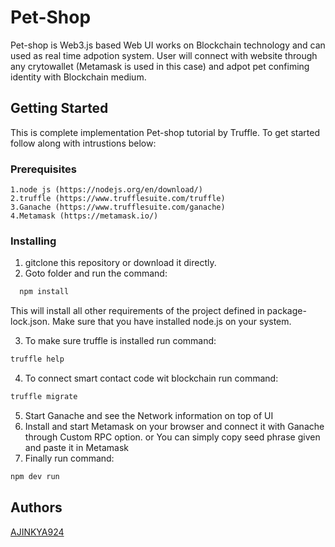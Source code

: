 # Pet-Shop

Pet-shop is Web3.js based Web UI works on Blockchain technology and can used as real time adpotion system. User will connect with website through any crytowallet (Metamask is used in this case) and adpot pet confiming identity with Blockchain medium.

## Getting Started
This is complete implementation Pet-shop tutorial by Truffle. To get started follow along with intrustions below:

### Prerequisites

```
1.node js (https://nodejs.org/en/download/)
2.truffle (https://www.trufflesuite.com/truffle)
3.Ganache (https://www.trufflesuite.com/ganache)
4.Metamask (https://metamask.io/)
```

### Installing

  1. gitclone this repository or download it directly.
  2. Goto folder and run the command:
  ```bash
    npm install
  ```
  This will install all other requirements of the project defined in package-lock.json. Make sure that you have installed node.js on      your system.
  
  3. To make sure truffle is installed run command:
  ```bash
  truffle help
  ```
  4. To connect smart contact code wit blockchain run command:
  ```bash
  truffle migrate
  ```
  5. Start Ganache and see the Network information on top of UI
  6. Install and start Metamask on your browser and connect it with Ganache through Custom RPC option. or You can simply copy seed phrase given and paste it in Metamask
  7. Finally run command:
  ```bash
  npm dev run
  ```

## Authors

 [AJINKYA924](https://github.com/AJINKYA924)


